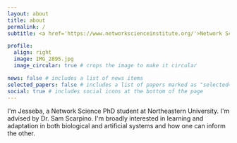 ```yaml
---
layout: about
title: about
permalink: /
subtitle: <a href='https://www.networkscienceinstitute.org/'>Network Science Institute @ Northeastern University</a>.

profile:
  align: right
  image: IMG_2895.jpg
  image_circular: true # crops the image to make it circular

news: false # includes a list of news items
selected_papers: false # includes a list of papers marked as "selected={true}"
social: true # includes social icons at the bottom of the page
---
```


I'm Jesseba, a Network Science PhD student at Northeastern University. I'm advised by Dr. Sam Scarpino. I'm broadly interested in learning and adaptation in both biological and artificial systems and how one can inform the other.
